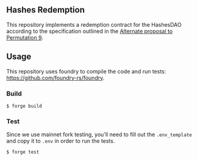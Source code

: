 ## Hashes Redemption

This repository implements a redemption contract for the HashesDAO according to the specification outlined in the [Alternate proposal to Permutation 9](https://snapshot.org/#/thehashes.eth/proposal/0xde5e43416c13746e22ba1c86dde021098131405b626ca0bea412809fed39e0a5).

## Usage

This repository uses foundry to compile the code and run tests: https://github.com/foundry-rs/foundry.

### Build

```shell
$ forge build
```

### Test

Since we use mainnet fork testing, you'll need to fill out the `.env_template`
and copy it to `.env` in order to run the tests.

```shell
$ forge test
```
